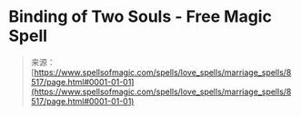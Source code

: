 <!--yml
category: 未分类
date: 2024-06-12 18:43:56
-->

# Binding of Two Souls - Free Magic Spell

> 来源：[https://www.spellsofmagic.com/spells/love_spells/marriage_spells/8517/page.html#0001-01-01](https://www.spellsofmagic.com/spells/love_spells/marriage_spells/8517/page.html#0001-01-01)